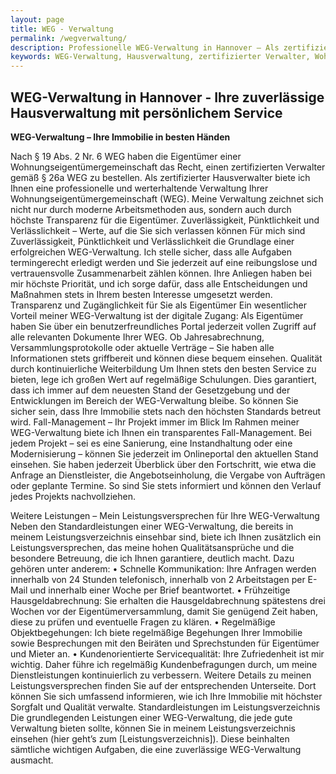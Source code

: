 ```yaml
---
layout: page
title: WEG - Verwaltung
permalink: /wegverwaltung/
description: Professionelle WEG-Verwaltung in Hannover – Als zertifizierter Hausverwalter biete ich eine zuverlässige, transparente und werterhaltende Verwaltung für Ihre Wohnungseigentümergemeinschaft. Mit modernster Technologie, regelmäßigen Objektbegehungen und einem benutzerfreundlichen Onlineportal sorgen wir für höchste Transparenz und eine reibungslose Kommunikation. Vertrauen Sie auf pünktliche Hausgeldabrechnungen und individuelle Betreuung. Kontaktieren Sie mich für eine maßgeschneiderte WEG-Verwaltung. 
keywords: WEG-Verwaltung, Hausverwaltung, zertifizierter Verwalter, Wohnungseigentumsverwaltung, Immobilienverwaltung, Verwaltung WEG, professionelle WEG-Verwaltung mit Transparenz, zertifizierter WEG-Verwalter gemäß § 26a WEG, digitale WEG-Verwaltung mit Onlinezugang, moderne Hausverwaltung mit Fall-Management, zuverlässige Hausverwaltung für Wohnungseigentümer, WEG-Verwaltung mit schneller Kommunikation, Verwaltung von Eigentümergemeinschaften mit Qualität, Hausgeldabrechnung vor Eigentümerversammlung, persönliche Betreuung WEG-Verwaltung, regelmäßige Objektbegehungen und Eigentümerservice, WEG-Verwaltung Hannover, Hausverwaltung für Eigentümergemeinschaften in Hannover, zertifizierter Verwalter in Hannover, Verwaltung von Eigentumswohnungen in Hannover, zuverlässige Hausverwaltung in Hannover, digitale Immobilienverwaltung, transparente Hausverwaltung, Fall-Management Immobilien, kundenorientierte WEG-Verwaltung, Weiterbildung Hausverwalter, Onlineportal Wohnungseigentümer, § 19 Abs. 2 Nr. 6 WEG, § 26a WEG zertifizierter Verwalter, WEG-Reform Verwaltung, gesetzeskonforme WEG-Verwaltung, Verwalterbestellung Eigentümerversammlung
---
```

## WEG-Verwaltung in Hannover - Ihre zuverlässige Hausverwaltung mit persönlichem Service

**WEG-Verwaltung – Ihre Immobilie in besten Händen**

Nach § 19 Abs. 2 Nr. 6 WEG haben die Eigentümer einer Wohnungseigentümergemeinschaft das Recht, einen zertifizierten Verwalter gemäß § 26a WEG zu bestellen. 
Als zertifizierter Hausverwalter biete ich Ihnen eine professionelle und werterhaltende Verwaltung Ihrer Wohnungseigentümergemeinschaft (WEG). 
Meine Verwaltung zeichnet sich nicht nur durch moderne Arbeitsmethoden aus, sondern auch durch höchste Transparenz für die Eigentümer.
Zuverlässigkeit, Pünktlichkeit und Verlässlichkeit – Werte, auf die Sie sich verlassen können
Für mich sind Zuverlässigkeit, Pünktlichkeit und Verlässlichkeit die Grundlage einer erfolgreichen WEG-Verwaltung.
Ich stelle sicher, dass alle Aufgaben termingerecht erledigt werden und Sie jederzeit auf eine reibungslose und vertrauensvolle Zusammenarbeit zählen können.
Ihre Anliegen haben bei mir höchste Priorität, und ich sorge dafür, dass alle Entscheidungen und Maßnahmen stets in Ihrem besten Interesse umgesetzt werden.
Transparenz und Zugänglichkeit für Sie als Eigentümer
Ein wesentlicher Vorteil meiner WEG-Verwaltung ist der digitale Zugang: Als Eigentümer haben Sie über ein benutzerfreundliches Portal jederzeit vollen Zugriff auf alle relevanten Dokumente Ihrer WEG.
Ob Jahresabrechnung, Versammlungsprotokolle oder aktuelle Verträge – Sie haben alle Informationen stets griffbereit und können diese bequem einsehen.
Qualität durch kontinuierliche Weiterbildung
Um Ihnen stets den besten Service zu bieten, lege ich großen Wert auf regelmäßige Schulungen. Dies garantiert, dass ich immer auf dem neuesten Stand der Gesetzgebung und der Entwicklungen im Bereich der WEG-Verwaltung bleibe. 
So können Sie sicher sein, dass Ihre Immobilie stets nach den höchsten Standards betreut wird.
Fall-Management – Ihr Projekt immer im Blick
Im Rahmen meiner WEG-Verwaltung biete ich Ihnen ein transparentes Fall-Management. Bei jedem Projekt – sei es eine Sanierung, eine Instandhaltung oder eine Modernisierung – können Sie jederzeit im Onlineportal den aktuellen Stand einsehen. 
Sie haben jederzeit Überblick über den Fortschritt, wie etwa die Anfrage an Dienstleister, die Angebotseinholung, die Vergabe von Aufträgen oder geplante Termine. So sind Sie stets informiert und können den Verlauf jedes Projekts nachvollziehen.

Weitere Leistungen – Mein Leistungsversprechen für Ihre WEG-Verwaltung
Neben den Standardleistungen einer WEG-Verwaltung, die bereits in meinem Leistungsverzeichnis einsehbar sind, biete ich Ihnen zusätzlich ein Leistungsversprechen, das meine hohen Qualitätsansprüche und die besondere Betreuung, die ich Ihnen garantiere, deutlich macht. Dazu gehören unter anderem:
    • Schnelle Kommunikation: Ihre Anfragen werden innerhalb von 24 Stunden telefonisch, innerhalb von 2 Arbeitstagen per E-Mail und innerhalb einer Woche per Brief beantwortet.
    • Frühzeitige Hausgeldabrechnung: Sie erhalten die Hausgeldabrechnung spätestens drei Wochen vor der Eigentümerversammlung, damit Sie genügend Zeit haben, diese zu prüfen und eventuelle Fragen zu klären.
    • Regelmäßige Objektbegehungen: Ich biete regelmäßige Begehungen Ihrer Immobilie sowie Besprechungen mit den Beiräten und Sprechstunden für Eigentümer und Mieter an.
    • Kundenorientierte Servicequalität: Ihre Zufriedenheit ist mir wichtig. Daher führe ich regelmäßig Kundenbefragungen durch, um meine Dienstleistungen kontinuierlich zu verbessern. 
Weitere Details zu meinen Leistungsversprechen finden Sie auf der entsprechenden Unterseite. Dort können Sie sich umfassend informieren, wie ich Ihre Immobilie mit höchster Sorgfalt und Qualität verwalte.
Standardleistungen im Leistungsverzeichnis
Die grundlegenden Leistungen einer WEG-Verwaltung, die jede gute Verwaltung bieten sollte, können Sie in meinem Leistungsverzeichnis einsehen (hier geht’s zum [Leistungsverzeichnis]). Diese beinhalten sämtliche wichtigen Aufgaben, die eine zuverlässige WEG-Verwaltung ausmacht.
